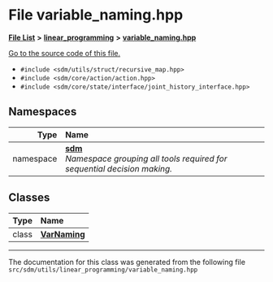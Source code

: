 
# File variable\_naming.hpp

<link rel="stylesheet" href="https://cdnjs.cloudflare.com/ajax/libs/KaTeX/0.5.1/katex.min.css">
<link rel="stylesheet" href="https://cdn.jsdelivr.net/github-markdown-css/2.2.1/github-markdown.css"/>



[**File List**](files.md) **>** [**linear\_programming**](dir_0699598e7f4b6e2c3b8ad2b0ce6abc71.md) **>** [**variable\_naming.hpp**](variable__naming_8hpp.md)

[Go to the source code of this file.](variable__naming_8hpp_source.md)



* `#include <sdm/utils/struct/recursive_map.hpp>`
* `#include <sdm/core/action/action.hpp>`
* `#include <sdm/core/state/interface/joint_history_interface.hpp>`









## Namespaces

| Type | Name |
| ---: | :--- |
| namespace | [**sdm**](namespacesdm.md) <br>_Namespace grouping all tools required for sequential decision making._  |

## Classes

| Type | Name |
| ---: | :--- |
| class | [**VarNaming**](classsdm_1_1VarNaming.md) <br> |














------------------------------
The documentation for this class was generated from the following file `src/sdm/utils/linear_programming/variable_naming.hpp`